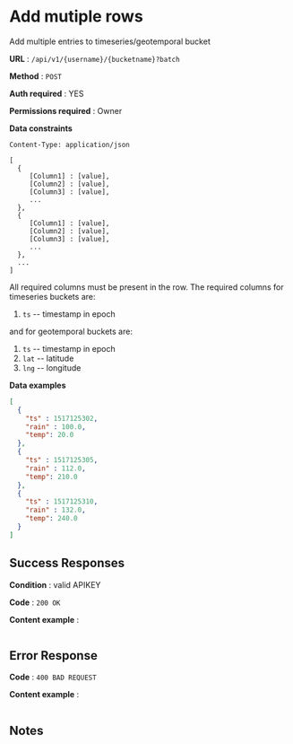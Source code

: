# Add mutiple rows

Add multiple entries to timeseries/geotemporal bucket

**URL** : `/api/v1/{username}/{bucketname}?batch`

**Method** : `POST`

**Auth required** : YES

**Permissions required** : Owner

**Data constraints**

```
Content-Type: application/json
```

```
[
  {
     [Column1] : [value],
     [Column2] : [value],
     [Column3] : [value],
     ...
  },
  {
     [Column1] : [value],
     [Column2] : [value],
     [Column3] : [value],
     ...
  },
  ...
]
```

All required columns must be present in the row. The required columns for timeseries buckets are:
1. `ts` -- timestamp in epoch

and for geotemporal buckets are:
1. `ts` -- timestamp in epoch
2. `lat` -- latitude
3. `lng` -- longitude


**Data examples**

```json
[
  {
    "ts" : 1517125302,
    "rain" : 100.0,
    "temp": 20.0
  },
  {
    "ts" : 1517125305,
    "rain" : 112.0,
    "temp": 210.0
  },
  {
    "ts" : 1517125310,
    "rain" : 132.0,
    "temp": 240.0
  }
]
```

## Success Responses

**Condition** : valid APIKEY

**Code** : `200 OK`

**Content example** : 

```
```

## Error Response

**Code** : `400 BAD REQUEST`

**Content example** :

```
```

## Notes
